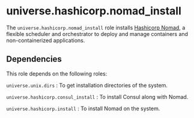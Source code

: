 <!-- roles/nomad_install/README.md
  -- =============================
  --
  -- Copying
  -- -------
  --
  -- Copyright (c) 2023 universe.hashicorp authors and contributors.
  --
  -- This file is part of the *universe.hashicorp* project.
  --
  -- *universe.hashicorp* is a free software project. You can redistribute it
  -- and/or modify it following the terms of the MIT License.
  --
  -- This software project is distributed *as is*, WITHOUT WARRANTY OF ANY KIND;
  -- including but not limited to the WARRANTIES OF MERCHANTABILITY, FITNESS FOR
  -- A PARTICULAR PURPOSE and NONINFRINGEMENT.
  --
  -- You should have received a copy of the MIT License along with
  -- *universe.hashicorp*. If not, see <http://opensource.org/licenses/MIT>.
  -->

universe.hashicorp.nomad_install
================================

The `universe.hashicorp.nomad_install` role installs [Hashicorp Nomad](
https://www.nomadproject.io/), a flexible scheduler and orchestrator to
deploy and manage containers and non-containerized applications.

Dependencies
------------

This role depends on the following roles:

`universe.unix.dirs`
: To get installation directories of the system.

`universe.hashicorp.consul_install`
: To install Consul along with Nomad.

`universe.hashicorp.install`
: To install Nomad on the system.
